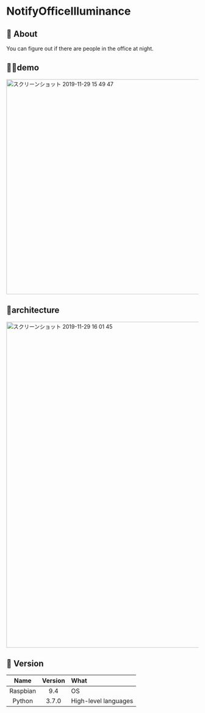 # NotifyOfficeIlluminance

## 💬 About

You can figure out if there are people in the office at night.

## 💁‍♂️demo
<img width="562" alt="スクリーンショット 2019-11-29 15 49 47" src="https://user-images.githubusercontent.com/36298285/69849381-e6e45a80-12bf-11ea-927a-d7bc818f09ee.png">


## 📱architecture

<img width="852" alt="スクリーンショット 2019-11-29 16 01 45" src="https://user-images.githubusercontent.com/36298285/69850002-90781b80-12c1-11ea-95dc-73785ce12ec4.png">

## 🌻 Version

|Name|Version|What|
|:-:|:-:|:-|
|Raspbian|9.4|OS|
|Python|3.7.0|High-level languages|
